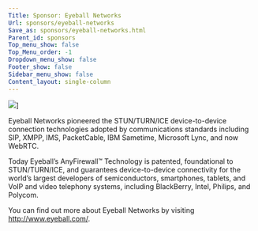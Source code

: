 ```yaml
---
Title: Sponsor: Eyeball Networks
Url: sponsors/eyeball-networks
Save_as: sponsors/eyeball-networks.html
Parent_id: sponsors
Top_menu_show: false
Top_Menu_order: -1
Dropdown_menu_show: false
Footer_show: false
Sidebar_menu_show: false
Content_layout: single-column
---
```


![](/images/logos/)]

Eyeball Networks pioneered the STUN/TURN/ICE device-to-device connection technologies adopted by communications standards including SIP, XMPP, IMS, PacketCable, IBM Sametime, Microsoft Lync, and now WebRTC.

Today Eyeball’s AnyFirewall™ Technology is patented, foundational to STUN/TURN/ICE, and guarantees device-to-device connectivity for the world’s largest developers of semiconductors, smartphones, tablets, and VoIP and video telephony systems, including BlackBerry, Intel, Philips, and Polycom.

You can find out more about Eyeball Networks by visiting http://www.eyeball.com/.